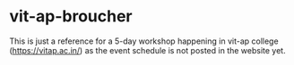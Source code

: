 # vit-ap-broucher
This is just a reference for a 5-day workshop happening in vit-ap college (https://vitap.ac.in/) as the event schedule is not posted in the website yet. 
